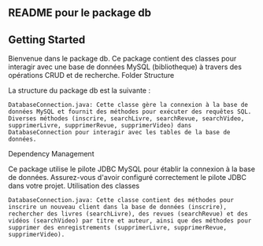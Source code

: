 ## README pour le package db
## Getting Started

Bienvenue dans le package db. Ce package contient des classes pour interagir avec une base de données MySQL (bibliotheque) à travers des opérations CRUD et de recherche.
Folder Structure

La structure du package db est la suivante :

    DatabaseConnection.java: Cette classe gère la connexion à la base de données MySQL et fournit des méthodes pour exécuter des requêtes SQL.
    Diverses méthodes (inscrire, searchLivre, searchRevue, searchVideo, supprimerLivre, supprimerRevue, supprimerVideo) dans DatabaseConnection pour interagir avec les tables de la base de données.

Dependency Management

Ce package utilise le pilote JDBC MySQL pour établir la connexion à la base de données. Assurez-vous d'avoir configuré correctement le pilote JDBC dans votre projet.
Utilisation des classes

    DatabaseConnection.java: Cette classe contient des méthodes pour inscrire un nouveau client dans la base de données (inscrire), rechercher des livres (searchLivre), des revues (searchRevue) et des vidéos (searchVideo) par titre et auteur, ainsi que des méthodes pour supprimer des enregistrements (supprimerLivre, supprimerRevue, supprimerVideo).